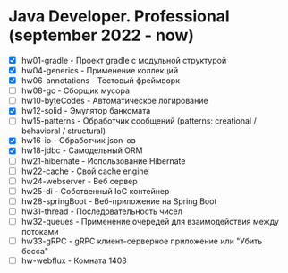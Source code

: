 # Java Developer. Professional (september 2022 - now)

- [x] hw01-gradle - Проект gradle с модульной структурой
- [x] hw04-generics - Применение коллекций
- [x] hw06-annotations - Тестовый фреймворк
- [ ] hw08-gc - Сборщик мусора
- [ ] hw10-byteCodes - Автоматическое логирование
- [x] hw12-solid - Эмулятор банкомата
- [ ] hw15-patterns - Обработчик сообщений (patterns: creational / behavioral / structural)
- [x] hw16-io - Обработчик json-ов
- [x] hw18-jdbc - Самодельный ORM
- [ ] hw21-hibernate - Использование Hibernate
- [ ] hw22-cache - Свой cache engine
- [ ] hw24-webserver - Веб сервер
- [ ] hw25-di - Собственный IoC контейнер
- [ ] hw28-springBoot - Веб-приложение на Spring Boot
- [ ] hw31-thread - Последовательность чисел
- [ ] hw32-queues - Применение очередей для взаимодействия между потоками
- [ ] hw33-gRPC - gRPC клиент-серверное приложение или "Убить босса"
- [ ] hw-webflux - Комната 1408
